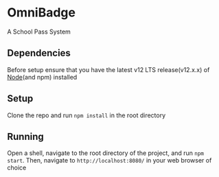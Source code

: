 # OmniBadge

A School Pass System

## Dependencies

Before setup ensure that you have the latest v12 LTS release(v12.x.x) of [Node](https://nodejs.org/en/download/)(and npm) installed

## Setup

Clone the repo and run <code>npm install</code> in the root directory

## Running

Open a shell, navigate to the root directory of the project, and run <code>npm start</code>.  Then, navigate to <code>http://localhost:8080/</code> in your web browser of choice
